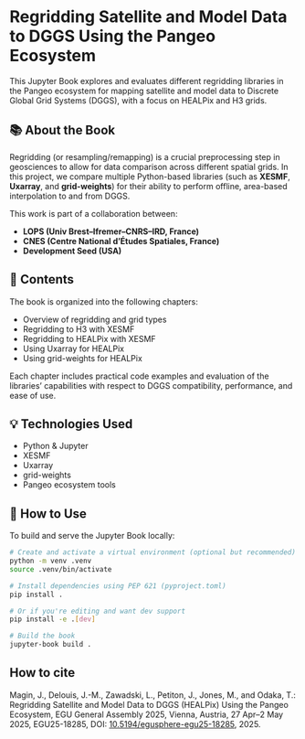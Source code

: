 # Regridding Satellite and Model Data to DGGS Using the Pangeo Ecosystem

This Jupyter Book explores and evaluates different regridding libraries in the Pangeo ecosystem for mapping satellite and model data to Discrete Global Grid Systems (DGGS), with a focus on HEALPix and H3 grids.

## 📚 About the Book

Regridding (or resampling/remapping) is a crucial preprocessing step in geosciences to allow for data comparison across different spatial grids. In this project, we compare multiple Python-based libraries (such as **XESMF**, **Uxarray**, and **grid-weights**) for their ability to perform offline, area-based interpolation to and from DGGS.

This work is part of a collaboration between:

- **LOPS (Univ Brest–Ifremer–CNRS–IRD, France)**
- **CNES (Centre National d’Études Spatiales, France)**
- **Development Seed (USA)**

## 📂 Contents

The book is organized into the following chapters:

- Overview of regridding and grid types
- Regridding to H3 with XESMF
- Regridding to HEALPix with XESMF
- Using Uxarray for HEALPix
- Using grid-weights for HEALPix

Each chapter includes practical code examples and evaluation of the libraries’ capabilities with respect to DGGS compatibility, performance, and ease of use.

## 💡 Technologies Used

- Python & Jupyter
- XESMF
- Uxarray
- grid-weights
- Pangeo ecosystem tools

## 🚀 How to Use

To build and serve the Jupyter Book locally:

```bash
# Create and activate a virtual environment (optional but recommended)
python -m venv .venv
source .venv/bin/activate

# Install dependencies using PEP 621 (pyproject.toml)
pip install .

# Or if you're editing and want dev support
pip install -e .[dev]

# Build the book
jupyter-book build .
```

## How to cite

Magin, J., Delouis, J.-M., Zawadski, L., Petiton, J., Jones, M., and Odaka, T.: Regridding Satellite and Model Data to DGGS (HEALPix) Using the Pangeo Ecosystem, EGU General Assembly 2025, Vienna, Austria, 27 Apr–2 May 2025, EGU25-18285, DOI: [10.5194/egusphere-egu25-18285](https://doi.org/10.5194/egusphere-egu25-18285), 2025.
